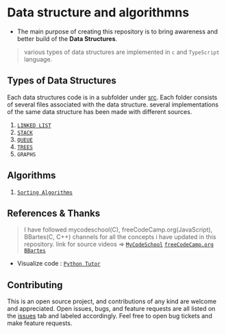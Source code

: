 # Data structure and algorithmns

- The main purpose of creating this repository is to bring awareness and better build of the  **Data Structures**.

> various types of data structures are implemented in `c` and `TypeScript` language.

## Types of Data Structures

Each data structures code is in a subfolder under [src](https://github.com/codenuru/algorithms/tree/master/src). Each folder consists of several files associated with the data structure. several implementations of the same data structure has been made with different sources.

1) [`LINKED LIST`](https://github.com/codenuru/algorithms/tree/master/src/linkedList)
2) [`STACK`](<https://github.com/codenuru/algorithms/tree/master/src/stack>)
3) [`QUEUE`](<https://github.com/codenuru/algorithms/tree/master/src/queue>)
4) [`TREES`](<https://github.com/codenuru/algorithms/tree/master/src/trees>)
5) `GRAPHS`

## Algorithms

1) [`Sorting Algorithms`](https://github.com/codenuru/algorithms/tree/master/src/sortingAlgorithms)

## References & Thanks

> I have followed mycodeschool(C), freeCodeCamp.org(JavaScript), BBartes(C, C++) channels for all the concepts i have updated in this repository. link for source videos =>
> [`MyCodeSchool`](https://www.youtube.com/user/mycodeschool)
> [`freeCodeCamp.org`](https://www.youtube.com/c/Freecodecamp)
> [`BBartes`](https://www.youtube.com/c/BBarters)

- Visualize code : [`Python Tutor`](https://pythontutor.com/visualize.html#mode=edit)

## Contributing

This is an open source project, and contributions of any kind are welcome and appreciated. Open issues, bugs, and feature requests are all listed on the [issues](https://github.com/codenuru/algorithms/issues) tab and labeled accordingly. Feel free to open bug tickets and make feature requests.
